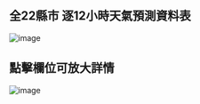 
全22縣市 逐12小時天氣預測資料表
---------------------

![image](https://github.com/a984983/RetrofitWeatherApp/blob/master/Ws05.png)

點擊欄位可放大詳情
---------------------

![image](https://github.com/a984983/RetrofitWeatherApp/blob/master/Ws03.png)
